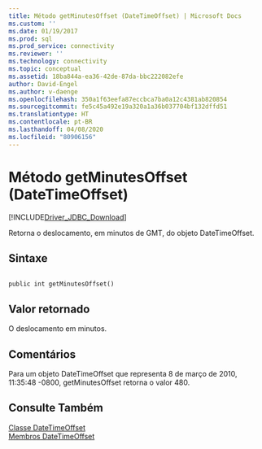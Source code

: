 ```yaml
---
title: Método getMinutesOffset (DateTimeOffset) | Microsoft Docs
ms.custom: ''
ms.date: 01/19/2017
ms.prod: sql
ms.prod_service: connectivity
ms.reviewer: ''
ms.technology: connectivity
ms.topic: conceptual
ms.assetid: 18ba844a-ea36-42de-87da-bbc222082efe
author: David-Engel
ms.author: v-daenge
ms.openlocfilehash: 350a1f63eefa87eccbca7ba0a12c4381ab820854
ms.sourcegitcommit: fe5c45a492e19a320a1a36b037704bf132dffd51
ms.translationtype: HT
ms.contentlocale: pt-BR
ms.lasthandoff: 04/08/2020
ms.locfileid: "80906156"
---
```

# <a name="getminutesoffset-method-datetimeoffset"></a>Método getMinutesOffset (DateTimeOffset)
[!INCLUDE[Driver_JDBC_Download](../../../includes/driver_jdbc_download.md)]

  Retorna o deslocamento, em minutos de GMT, do objeto DateTimeOffset.  
  
## <a name="syntax"></a>Sintaxe  
  
```  
  
public int getMinutesOffset()  
```  
  
## <a name="return-value"></a>Valor retornado  
 O deslocamento em minutos.  
  
## <a name="remarks"></a>Comentários  
 Para um objeto DateTimeOffset que representa 8 de março de 2010, 11:35:48 -0800, getMinutesOffset retorna o valor 480.  
  
## <a name="see-also"></a>Consulte Também  
 [Classe DateTimeOffset](../../../connect/jdbc/reference/datetimeoffset-class.md)   
 [Membros DateTimeOffset](../../../connect/jdbc/reference/datetimeoffset-members.md)  
  
  
